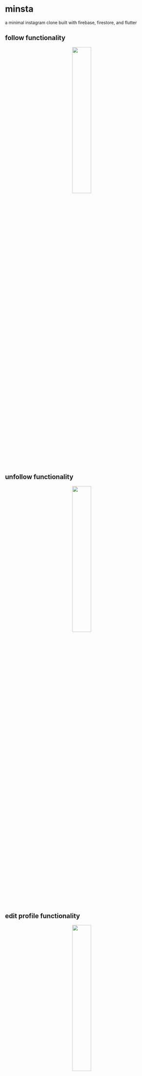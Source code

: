 # minsta

a minimal instagram clone built with firebase, firestore, and flutter

## follow functionality
<div align="center"><img src="/gifs/follow_sped_up.gif" width="35%"/></div>

## unfollow functionality
<div align="center"><img src="/gifs/unfollow_sped_up.gif" width="35%"/></div>

## edit profile functionality
<div align="center"><img src="/gifs/update_profile_sped_up.gif" width="35%"/></div>

## upload post functionality
<div align="center"><img src="/gifs/new_post_sped_up.gif" width="35%"/></div>
